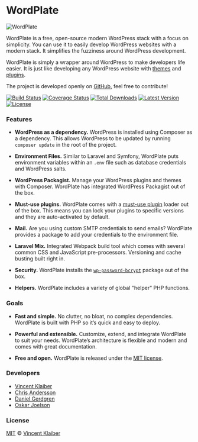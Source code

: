 # WordPlate

![WordPlate](https://cloud.githubusercontent.com/assets/499192/24309675/09eec350-10cd-11e7-98f3-094003bc8e15.png)

WordPlate is a free, open-source modern WordPress stack with a focus on simplicity. You can use it to easily develop WordPress websites with a modern stack. It simplifies the fuzziness around WordPress development.

WordPlate is simply a wrapper around WordPress to make developers life easier. It is just like developing any WordPress website with [themes](https://developer.wordpress.org/themes) and [plugins](https://developer.wordpress.org/plugins).

The project is developed openly on [GitHub](https://github.com/wordplate/wordplate), feel free to contribute!

[![Build Status](https://badgen.net/travis/wordplate/framework/master)](https://travis-ci.org/wordplate/framework)
[![Coverage Status](https://badgen.net/codecov/c/github/wordplate/framework)](https://codecov.io/github/wordplate/framework)
[![Total Downloads](https://badgen.net/packagist/dt/wordplate/framework)](https://packagist.org/packages/wordplate/framework)
[![Latest Version](https://badgen.net/github/release/wordplate/wordplate)](https://github.com/wordplate/wordplate/releases)
[![License](https://badgen.net/packagist/license/wordplate/wordplate)](https://packagist.org/packages/wordplate/wordplate)

### Features

- **WordPress as a dependency.** WordPress is installed using Composer as a dependency. This allows WordPress to be updated by running `composer update` in the root of the project.

- **Environment Files.** Similar to Laravel and Symfony, WordPlate puts environment variables within an `.env` file such as database credentials and WordPress salts.

- **WordPress Packagist.** Manage your WordPress plugins and themes with Composer. WordPlate has integrated WordPress Packagist out of the box.

- **Must-use plugins.** WordPlate comes with a [must-use plugin](https://codex.wordpress.org/Must_Use_Plugins) loader out of the box. This means you can lock your plugins to specific versions and they are auto-activated by default.

- **Mail.** Are you using custom SMTP credentials to send emails? WordPlate provides a package to add your credentials to the environment file.

- **Laravel Mix.** Integrated Webpack build tool which comes with several common CSS and JavaScript pre-processors. Versioning and cache busting built right in.

- **Security.** WordPlate installs the [`wp-password-bcrypt`](https://github.com/roots/wp-password-bcrypt#readme) package out of the box.

- **Helpers.** WordPlate includes a variety of global "helper" PHP functions.



### Goals

- **Fast and simple.** No clutter, no bloat, no complex dependencies. WordPlate is built with PHP so it’s quick and easy to deploy.

- **Powerful and extensible.** Customize, extend, and integrate WordPlate to suit your needs. WordPlate’s architecture is flexible and modern and comes with great documentation.

- **Free and open.** WordPlate is released under the [MIT license](https://github.com/wordplate/wordplate/blob/master/LICENSE).

### Developers

- [Vincent Klaiber](http://github.com/vinkla)
- [Chris Andersson](https://github.com/puredazzle)
- [Daniel Gerdgren](https://github.com/tditlu)
- [Oskar Joelson](https://github.com/fiskhandlarn)

### License

[MIT](https://github.com/wordplate/wordplate.github.io/blob/master/LICENSE) © [Vincent Klaiber](https://doubledip.se)
